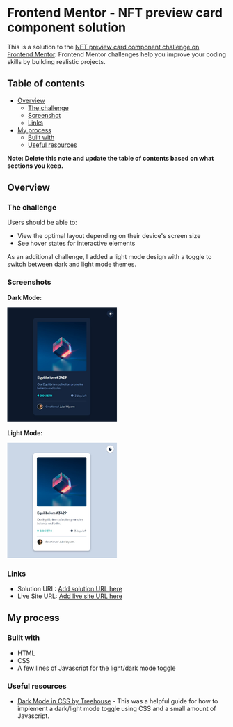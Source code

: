 # Frontend Mentor - NFT preview card component solution

This is a solution to the [NFT preview card component challenge on Frontend Mentor](https://www.frontendmentor.io/challenges/nft-preview-card-component-SbdUL_w0U). Frontend Mentor challenges help you improve your coding skills by building realistic projects. 

## Table of contents

- [Overview](#overview)
  - [The challenge](#the-challenge)
  - [Screenshot](#screenshot)
  - [Links](#links)
- [My process](#my-process)
  - [Built with](#built-with)
  - [Useful resources](#useful-resources)

**Note: Delete this note and update the table of contents based on what sections you keep.**

## Overview

### The challenge

Users should be able to:

- View the optimal layout depending on their device's screen size
- See hover states for interactive elements

As an additional challenge, I added a light mode design with a toggle to switch between dark and light mode themes. 

### Screenshots

**Dark Mode:**

<img src="./solution/dark-mode-solution.jpg" width=50% height=50%>

**Light Mode:**

<img src="./solution/light-mode-solution.jpg" width=50% height=50%>

### Links

- Solution URL: [Add solution URL here](https://your-solution-url.com)
- Live Site URL: [Add live site URL here](https://your-live-site-url.com)

## My process

### Built with

- HTML
- CSS
- A few lines of Javascript for the light/dark mode toggle

### Useful resources

- [Dark Mode in CSS by Treehouse](https://www.youtube.com/watch?v=xPC8DhxItTU) - This was a helpful guide for how to implement a dark/light mode toggle using CSS and a small amount of Javascript.
